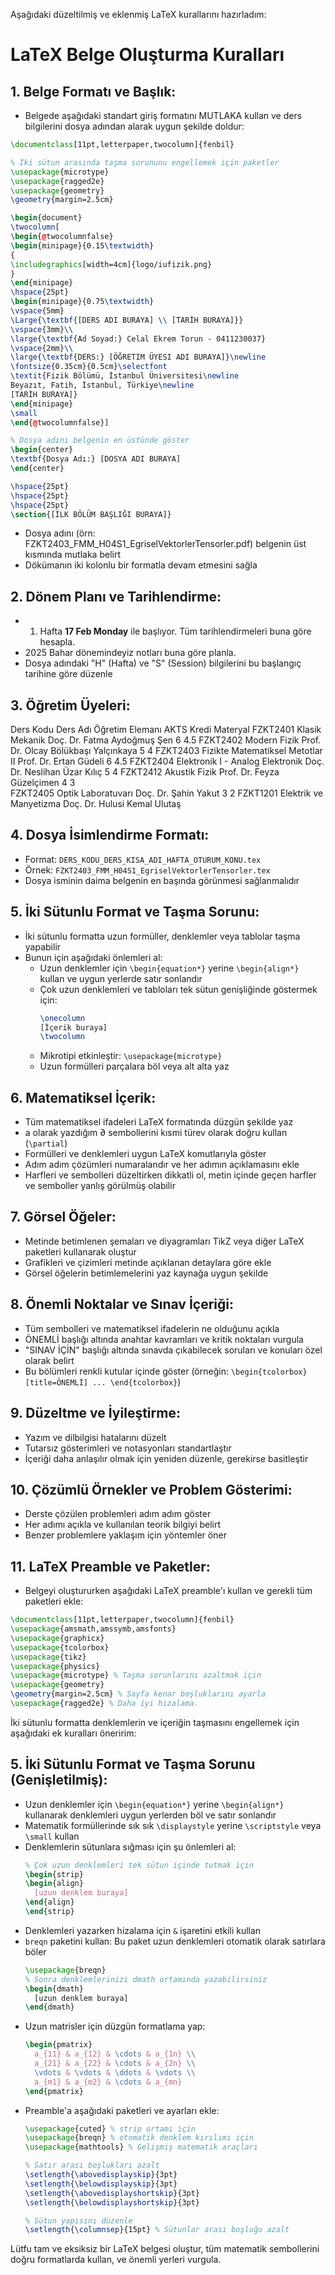 Aşağıdaki düzeltilmiş ve eklenmiş LaTeX kurallarını hazırladım:

# LaTeX Belge Oluşturma Kuralları

## 1. Belge Formatı ve Başlık:
- Belgede aşağıdaki standart giriş formatını MUTLAKA kullan ve ders bilgilerini dosya adından alarak uygun şekilde doldur:

```latex
\documentclass[11pt,letterpaper,twocolumn]{fenbil}

% İki sütun arasında taşma sorununu engellemek için paketler
\usepackage{microtype}
\usepackage{ragged2e}
\usepackage{geometry}
\geometry{margin=2.5cm}

\begin{document}
\twocolumn[
\begin{@twocolumnfalse}
\begin{minipage}{0.15\textwidth}
{
\includegraphics[width=4cm]{logo/iufizik.png}
}
\end{minipage}
\hspace{25pt}
\begin{minipage}{0.75\textwidth}
\vspace{5mm}
\Large{\textbf{[DERS ADI BURAYA] \\ [TARİH BURAYA]}}
\vspace{3mm}\\
\large{\textbf{Ad Soyad:} Celal Ekrem Torun - 0411230037}
\vspace{2mm}\\
\large{\textbf{DERS:} [ÖĞRETIM ÜYESI ADI BURAYA]}\newline
\fontsize{0.35cm}{0.5cm}\selectfont
\textit{Fizik Bölümü, İstanbul Üniversitesi\newline
Beyazıt, Fatih, İstanbul, Türkiye\newline
[TARİH BURAYA]}
\end{minipage}
\small
\end{@twocolumnfalse}]

% Dosya adını belgenin en üstünde göster
\begin{center}
\textbf{Dosya Adı:} [DOSYA ADI BURAYA]
\end{center}

\hspace{25pt}
\hspace{25pt}
\hspace{25pt}
\section{[İLK BÖLÜM BAŞLIĞI BURAYA]}
```

- Dosya adını (örn: FZKT2403_FMM_H04S1_EgriselVektorlerTensorler.pdf) belgenin üst kısmında mutlaka belirt
- Dökümanın iki kolonlu bir formatla devam etmesini sağla

## 2. Dönem Planı ve Tarihlendirme:
- 1. Hafta **17 Feb Monday** ile başlıyor. Tüm tarihlendirmeleri buna göre hesapla.
- 2025 Bahar dönemindeyiz notları buna göre planla.
- Dosya adındaki "H" (Hafta) ve "S" (Session) bilgilerini bu başlangıç tarihine göre düzenle

## 3. Öğretim Üyeleri:
Ders Kodu 	Ders Adı 	Öğretim Elemanı 	AKTS 	Kredi 	Materyal
FZKT2401 	Klasik Mekanik 	Doç. Dr. Fatma Aydoğmuş Şen 	6 	4.5
FZKT2402 	Modern Fizik 	Prof. Dr. Olcay Bölükbaşı Yalçınkaya 	5 	4 
FZKT2403 	Fizikte Matematiksel Metotlar II 	Prof. Dr. Ertan Güdeli 	6 	4.5 
FZKT2404 	Elektronik I - Analog Elektronik 	Doç. Dr. Neslihan Üzar Kılıç 	5 	4 
FZKT2412 	Akustik Fizik 	Prof. Dr. Feyza Güzelçimen 	4 	3 	
FZKT2405 	Optik Laboratuvarı 	Doç. Dr. Şahin Yakut 	3 	2 
FZKT1201 	Elektrik ve Manyetizma 	Doç. Dr. Hulusi Kemal Ulutaş

## 4. Dosya İsimlendirme Formatı:
- Format: `DERS_KODU_DERS_KISA_ADI_HAFTA_OTURUM_KONU.tex`
- Örnek: `FZKT2403_FMM_H04S1_EgriselVektorlerTensorler.tex`
- Dosya isminin daima belgenin en başında görünmesi sağlanmalıdır

## 5. İki Sütunlu Format ve Taşma Sorunu:
- İki sütunlu formatta uzun formüller, denklemler veya tablolar taşma yapabilir
- Bunun için aşağıdaki önlemleri al:
  - Uzun denklemler için `\begin{equation*}` yerine `\begin{align*}` kullan ve uygun yerlerde satır sonlandır
  - Çok uzun denklemleri ve tabloları tek sütun genişliğinde göstermek için:
    ```latex
    \onecolumn
    [İçerik buraya]
    \twocolumn
    ```
  - Mikrotipi etkinleştir: `\usepackage{microtype}`
  - Uzun formülleri parçalara böl veya alt alta yaz

## 6. Matematiksel İçerik:
- Tüm matematiksel ifadeleri LaTeX formatında düzgün şekilde yaz
- a olarak yazdığım ∂ sembollerini kısmi türev olarak doğru kullan (`\partial`)
- Formülleri ve denklemleri uygun LaTeX komutlarıyla göster
- Adım adım çözümleri numaralandır ve her adımın açıklamasını ekle
- Harfleri ve sembolleri düzeltirken dikkatli ol, metin içinde geçen harfler ve semboller yanlış görülmüş olabilir

## 7. Görsel Öğeler:
- Metinde betimlenen şemaları ve diyagramları TikZ veya diğer LaTeX paketleri kullanarak oluştur
- Grafikleri ve çizimleri metinde açıklanan detaylara göre ekle
- Görsel öğelerin betimlemelerini yaz kaynağa uygun şekilde

## 8. Önemli Noktalar ve Sınav İçeriği:
- Tüm sembolleri ve matematiksel ifadelerin ne olduğunu açıkla
- ÖNEMLİ başlığı altında anahtar kavramları ve kritik noktaları vurgula
- "SINAV İÇİN" başlığı altında sınavda çıkabilecek soruları ve konuları özel olarak belirt
- Bu bölümleri renkli kutular içinde göster (örneğin: `\begin{tcolorbox}[title=ÖNEMLİ] ... \end{tcolorbox}`)

## 9. Düzeltme ve İyileştirme:
- Yazım ve dilbilgisi hatalarını düzelt
- Tutarsız gösterimleri ve notasyonları standartlaştır
- İçeriği daha anlaşılır olmak için yeniden düzenle, gerekirse basitleştir

## 10. Çözümlü Örnekler ve Problem Gösterimi:
- Derste çözülen problemleri adım adım göster
- Her adımı açıkla ve kullanılan teorik bilgiyi belirt
- Benzer problemlere yaklaşım için yöntemler öner

## 11. LaTeX Preamble ve Paketler:
- Belgeyi oluştururken aşağıdaki LaTeX preamble'ı kullan ve gerekli tüm paketleri ekle:

```latex
\documentclass[11pt,letterpaper,twocolumn]{fenbil}
\usepackage{amsmath,amssymb,amsfonts}
\usepackage{graphicx}
\usepackage{tcolorbox}
\usepackage{tikz}
\usepackage{physics}
\usepackage{microtype} % Taşma sorunlarını azaltmak için
\usepackage{geometry}
\geometry{margin=2.5cm} % Sayfa kenar boşluklarını ayarla
\usepackage{ragged2e} % Daha iyi hizalama.
```

İki sütunlu formatta denklemlerin ve içeriğin taşmasını engellemek için aşağıdaki ek kuralları öneririm:

## 5. İki Sütunlu Format ve Taşma Sorunu (Genişletilmiş):

- Uzun denklemler için `\begin{equation*}` yerine `\begin{align*}` kullanarak denklemleri uygun yerlerden böl ve satır sonlandır
- Matematik formüllerinde sık sık `\displaystyle` yerine `\scriptstyle` veya `\small` kullan
- Denklemlerin sütunlara sığması için şu önlemleri al:
  ```latex
  % Çok uzun denklemleri tek sütun içinde tutmak için
  \begin{strip}
  \begin{align}
    [uzun denklem buraya]
  \end{align}
  \end{strip}
  ```
- Denklemleri yazarken hizalama için `&` işaretini etkili kullan
- `breqn` paketini kullan: Bu paket uzun denklemleri otomatik olarak satırlara böler
  ```latex
  \usepackage{breqn}
  % Sonra denklemlerinizi dmath ortamında yazabilirsiniz
  \begin{dmath}
    [uzun denklem buraya]
  \end{dmath}
  ```
- Uzun matrisler için düzgün formatlama yap:
  ```latex
  \begin{pmatrix}
    a_{11} & a_{12} & \cdots & a_{1n} \\
    a_{21} & a_{22} & \cdots & a_{2n} \\
    \vdots & \vdots & \ddots & \vdots \\
    a_{m1} & a_{m2} & \cdots & a_{mn}
  \end{pmatrix}
  ```
- Preamble'a aşağıdaki paketleri ve ayarları ekle:
  ```latex
  \usepackage{cuted} % strip ortamı için
  \usepackage{breqn} % otomatik denklem kırılımı için
  \usepackage{mathtools} % Gelişmiş matematik araçları
  
  % Satır arası boşlukları azalt
  \setlength{\abovedisplayskip}{3pt}
  \setlength{\belowdisplayskip}{3pt}
  \setlength{\abovedisplayshortskip}{3pt}
  \setlength{\belowdisplayshortskip}{3pt}
  
  % Sütun yapısını düzenle
  \setlength{\columnsep}{15pt} % Sütunlar arası boşluğu azalt
  ```
Lütfu tam ve eksiksiz bir LaTeX belgesi oluştur, tüm matematik sembollerini doğru formatlarda kullan, ve önemli yerleri vurgula.
